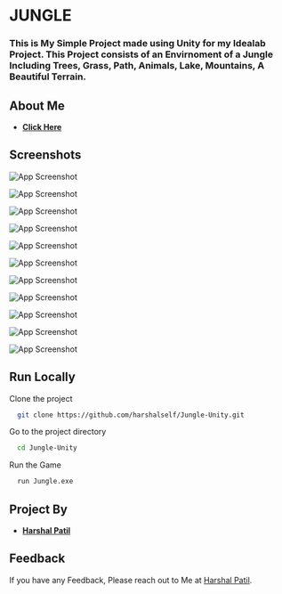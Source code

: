 
# JUNGLE

### This is My Simple Project made using Unity for my Idealab Project. This Project consists of an Envirnoment of a Jungle Including Trees, Grass, Path, Animals, Lake, Mountains, A Beautiful Terrain. 




##  About Me

- [**Click Here**](https://www.github.com/harshalself)


## Screenshots

![App Screenshot](https://cdn.discordapp.com/attachments/1086954353102946385/1093557523027603629/Jungle_4_4_2023_12_15_48_PM.png)

![App Screenshot](https://cdn.discordapp.com/attachments/1086954353102946385/1093557522411036682/Jungle_4_4_2023_12_15_22_PM.png)

![App Screenshot](https://cdn.discordapp.com/attachments/1086954353102946385/1093557520074821632/Jungle_4_4_2023_12_14_14_PM.png)

![App Screenshot](https://cdn.discordapp.com/attachments/1086954353102946385/1093557521379242086/Jungle_4_4_2023_12_14_56_PM.png)

![App Screenshot](https://cdn.discordapp.com/attachments/1086954353102946385/1093557521853206559/Jungle_4_4_2023_12_15_14_PM.png)

![App Screenshot](https://cdn.discordapp.com/attachments/1086954353102946385/1093557520813006958/Jungle_4_4_2023_12_14_30_PM.png)

![App Screenshot](https://cdn.discordapp.com/attachments/1086954353102946385/1093557524222976161/Jungle_4_4_2023_12_10_44_PM.png)

![App Screenshot](https://cdn.discordapp.com/attachments/1086954353102946385/1093557524961177660/Jungle_4_4_2023_12_11_01_PM.png)

![App Screenshot](https://cdn.discordapp.com/attachments/1086954353102946385/1093557525623873607/Jungle_4_4_2023_12_11_41_PM.png)

![App Screenshot](https://cdn.discordapp.com/attachments/1086954353102946385/1093557627742605533/Jungle_4_4_2023_12_09_53_PM.png)

![App Screenshot](https://cdn.discordapp.com/attachments/1086954353102946385/1093557628375928862/Jungle_4_4_2023_12_12_22_PM.png)





## Run Locally

Clone the project

```bash
  git clone https://github.com/harshalself/Jungle-Unity.git
```

Go to the project directory

```bash
  cd Jungle-Unity
```

Run the Game

```bash
  run Jungle.exe
```


## Project By

- [**Harshal Patil**](https://www.github.com/harshalself)


## Feedback

If you have any Feedback, Please reach out to Me at [Harshal Patil](https://instagram.com/harshal_patil.knowme).

